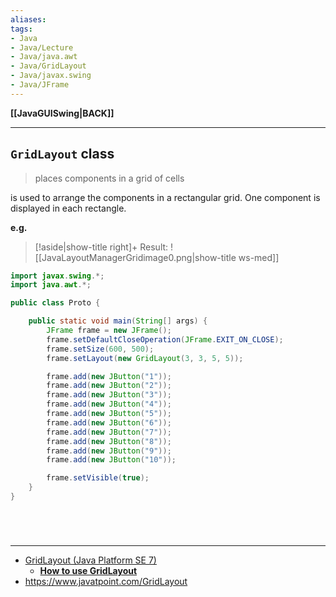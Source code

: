 ```yaml
---
aliases:
tags:
- Java
- Java/Lecture
- Java/java.awt
- Java/GridLayout
- Java/javax.swing
- Java/JFrame
---
```

**[[JavaGUISwing|BACK]]**

---
## `GridLayout` class
> places components in a grid of cells

is used to arrange the components in a rectangular grid. One component is displayed in each rectangle.

**e.g.**
>[!aside|show-title right]+ Result:
> ![[JavaLayoutManagerGridimage0.png|show-title ws-med]]

```java
import javax.swing.*;
import java.awt.*;

public class Proto {

    public static void main(String[] args) {
        JFrame frame = new JFrame();
        frame.setDefaultCloseOperation(JFrame.EXIT_ON_CLOSE);
        frame.setSize(600, 500);
        frame.setLayout(new GridLayout(3, 3, 5, 5));

        frame.add(new JButton("1"));
        frame.add(new JButton("2"));
        frame.add(new JButton("3"));
        frame.add(new JButton("4"));
        frame.add(new JButton("5"));
        frame.add(new JButton("6"));
        frame.add(new JButton("7"));
        frame.add(new JButton("8"));
        frame.add(new JButton("9"));
        frame.add(new JButton("10"));

        frame.setVisible(true);
    }
}
```

<br>

# 
---
- [GridLayout (Java Platform SE 7)](https://docs.oracle.com/javase/7/docs/api/java/awt/GridLayout.html#:~:text=The%20GridLayout%20class%20is%20a,is%20placed%20in%20each%20rectangle.)
	- [**How to use GridLayout**](https://docs.oracle.com/javase/tutorial/uiswing/layout/grid.html)
- https://www.javatpoint.com/GridLayout